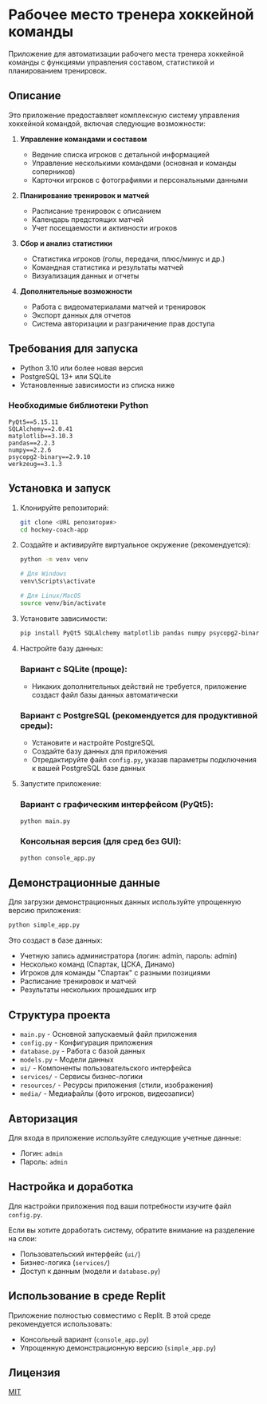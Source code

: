 # Рабочее место тренера хоккейной команды

Приложение для автоматизации рабочего места тренера хоккейной команды с функциями управления составом, статистикой и планированием тренировок.

## Описание

Это приложение предоставляет комплексную систему управления хоккейной командой, включая следующие возможности:

1. **Управление командами и составом**
   - Ведение списка игроков с детальной информацией
   - Управление несколькими командами (основная и команды соперников)
   - Карточки игроков с фотографиями и персональными данными

2. **Планирование тренировок и матчей**
   - Расписание тренировок с описанием
   - Календарь предстоящих матчей
   - Учет посещаемости и активности игроков

3. **Сбор и анализ статистики**
   - Статистика игроков (голы, передачи, плюс/минус и др.)
   - Командная статистика и результаты матчей
   - Визуализация данных и отчеты

4. **Дополнительные возможности**
   - Работа с видеоматериалами матчей и тренировок
   - Экспорт данных для отчетов
   - Система авторизации и разграничение прав доступа

## Требования для запуска

- Python 3.10 или более новая версия
- PostgreSQL 13+ или SQLite
- Установленные зависимости из списка ниже

### Необходимые библиотеки Python

```
PyQt5==5.15.11
SQLAlchemy==2.0.41
matplotlib==3.10.3
pandas==2.2.3
numpy==2.2.6
psycopg2-binary==2.9.10
werkzeug==3.1.3
```

## Установка и запуск

1. Клонируйте репозиторий:
   ```bash
   git clone <URL репозитория>
   cd hockey-coach-app
   ```

2. Создайте и активируйте виртуальное окружение (рекомендуется):
   ```bash
   python -m venv venv
   
   # Для Windows
   venv\Scripts\activate
   
   # Для Linux/MacOS
   source venv/bin/activate
   ```

3. Установите зависимости:
   ```bash
   pip install PyQt5 SQLAlchemy matplotlib pandas numpy psycopg2-binary werkzeug
   ```

4. Настройте базу данных:
   
   ### Вариант с SQLite (проще):
   - Никаких дополнительных действий не требуется, приложение создаст файл базы данных автоматически
   
   ### Вариант с PostgreSQL (рекомендуется для продуктивной среды):
   - Установите и настройте PostgreSQL
   - Создайте базу данных для приложения
   - Отредактируйте файл `config.py`, указав параметры подключения к вашей PostgreSQL базе данных

5. Запустите приложение:
   
   ### Вариант с графическим интерфейсом (PyQt5):
   ```bash
   python main.py
   ```
   
   ### Консольная версия (для сред без GUI):
   ```bash
   python console_app.py
   ```

## Демонстрационные данные

Для загрузки демонстрационных данных используйте упрощенную версию приложения:

```bash
python simple_app.py
```

Это создаст в базе данных:
- Учетную запись администратора (логин: admin, пароль: admin)
- Несколько команд (Спартак, ЦСКА, Динамо)
- Игроков для команды "Спартак" с разными позициями
- Расписание тренировок и матчей
- Результаты нескольких прошедших игр

## Структура проекта

- `main.py` - Основной запускаемый файл приложения
- `config.py` - Конфигурация приложения
- `database.py` - Работа с базой данных
- `models.py` - Модели данных
- `ui/` - Компоненты пользовательского интерфейса
- `services/` - Сервисы бизнес-логики
- `resources/` - Ресурсы приложения (стили, изображения)
- `media/` - Медиафайлы (фото игроков, видеозаписи)

## Авторизация

Для входа в приложение используйте следующие учетные данные:
- Логин: `admin`
- Пароль: `admin`

## Настройка и доработка

Для настройки приложения под ваши потребности изучите файл `config.py`.

Если вы хотите доработать систему, обратите внимание на разделение на слои:
- Пользовательский интерфейс (`ui/`)
- Бизнес-логика (`services/`)
- Доступ к данным (модели и `database.py`)

## Использование в среде Replit

Приложение полностью совместимо с Replit. В этой среде рекомендуется использовать:
- Консольный вариант (`console_app.py`)
- Упрощенную демонстрационную версию (`simple_app.py`)

## Лицензия

[MIT](https://choosealicense.com/licenses/mit/)